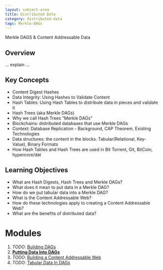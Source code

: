 ```yaml
---
layout: subject-area
title: Distributed Data
category: distributed-data
tags: Merkle-DAGs
---
```

Merkle DAGS & Content Addressable Data

## Overview

... explain ...

## Key Concepts

* Content Digest Hashes
* Data Integrity: Using Hashes to Validate Content
* Hash Tables: Using Hash Tables to distribute data in pieces and validate it
* Hash Trees (aka Merkle DAGs)
* Why we call Hash Trees "Merkle DAGs"
* Blockchains: distributed databases that use Merkle DAGs
* Context: Database Replication - Background, CAP Theorem, Existing Technologies
* Data structures: the content in the blocks. Tabular(Relational, Key-Value), Binary Formats
* How Hash Tables and Hash Trees are used in Bit Torrent, Git, BitCoin, hypercore/dat

## Learning Objectives

* What are Hash Digests, Hash Trees and Merkle DAGs?
* What does it mean to put data in a Merkle DAG?
* How do we put tabular data into a Merkle DAG?
* What is the Content Addressable Web?
* How do these technologies apply to creating a Content Addressable Web?
* What are the benefits of distributed data?

# Modules

1. _TODO_: [Building DAGs](modules/building-dags)
1. **[Putting Data Into DAGs](modules/putting-data-into-dags)**
1. _TODO_: [Building a Content Addressable Web](modules/content-addressable-web)
1. _TODO_: [Tabular Data In DAGs](modules/tabular-data-in-dags)
